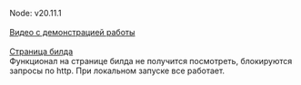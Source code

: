 Node: v20.11.1
</br>
</br>
[Видео с демонстрацией работы](https://www.youtube.com/watch?v=nCM8vBwiCxw&ab_channel=ВладиславОботуров4)
</br>
</br>
[Страница билда](https://justbro.github.io/seven-winds-build/)
</br>
Функционал на странице билда не получится посмотреть, блокируются запросы по http.
При локальном запуске все работает.
